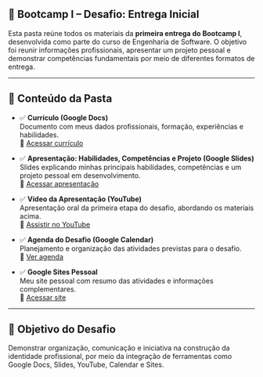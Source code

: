 ## 🚀 Bootcamp I – Desafio: Entrega Inicial

Esta pasta reúne todos os materiais da **primeira entrega do Bootcamp I**, desenvolvida como parte do curso de Engenharia de Software. O objetivo foi reunir informações profissionais, apresentar um projeto pessoal e demonstrar competências fundamentais por meio de diferentes formatos de entrega.

---

## 📁 Conteúdo da Pasta

- ✅ **Currículo (Google Docs)**  
  Documento com meus dados profissionais, formação, experiências e habilidades.  
  🔗 [Acessar currículo](https://docs.google.com/document/d/1tA_dfKLxjUrgccpbDC53xopLlb4zNf7rNyPoqYUecpE/edit?usp=sharing)

- ✅ **Apresentação: Habilidades, Competências e Projeto (Google Slides)**  
  Slides explicando minhas principais habilidades, competências e um projeto pessoal em desenvolvimento.  
  🔗 [Acessar apresentação](https://docs.google.com/presentation/d/1iaMjHFfzxS0FJ5lN-5YtqPGsSmOju0zxH_m8NGY6Ywk/edit?usp=sharing)

- ✅ **Vídeo da Apresentação (YouTube)**  
  Apresentação oral da primeira etapa do desafio, abordando os materiais acima.  
  🔗 [Assistir no YouTube]( https://youtu.be/gJKqsLV7ccc
)

- ✅ **Agenda do Desafio (Google Calendar)**  
  Planejamento e organização das atividades previstas para o desafio.  
  🔗 [Ver agenda](https://calendar.google.com/calendar/u/0?cid=eWFuZnNuZXJpQGdtYWlsLmNvbQ)

- ✅ **Google Sites Pessoal**  
  Meu site pessoal com resumo das atividades e informações complementares.  
  🔗 [Acessar site](Sitehttps://calendar.google.com/calendar/u/0?cid=bHVjYXMub2dicmFuZGFvQGdtYWlsLmNvbQ)

---

## 🧠 Objetivo do Desafio

Demonstrar organização, comunicação e iniciativa na construção da identidade profissional, por meio da integração de ferramentas como Google Docs, Slides, YouTube, Calendar e Sites.
